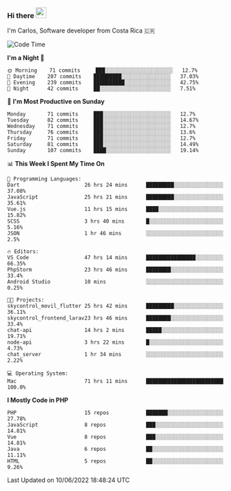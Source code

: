 ### Hi there <img src="https://media.giphy.com/media/hvRJCLFzcasrR4ia7z/giphy.gif" width="25px">

I'm Carlos, Software developer from Costa Rica 🇨🇷

<!--START_SECTION:waka-->
![Code Time](http://img.shields.io/badge/Code%20Time-0%20secs-blue)

**I'm a Night 🦉** 

```text
🌞 Morning    71 commits     ███░░░░░░░░░░░░░░░░░░░░░░   12.7% 
🌆 Daytime    207 commits    █████████░░░░░░░░░░░░░░░░   37.03% 
🌃 Evening    239 commits    ██████████░░░░░░░░░░░░░░░   42.75% 
🌙 Night      42 commits     ██░░░░░░░░░░░░░░░░░░░░░░░   7.51%

```
📅 **I'm Most Productive on Sunday** 

```text
Monday       71 commits     ███░░░░░░░░░░░░░░░░░░░░░░   12.7% 
Tuesday      82 commits     ███░░░░░░░░░░░░░░░░░░░░░░   14.67% 
Wednesday    71 commits     ███░░░░░░░░░░░░░░░░░░░░░░   12.7% 
Thursday     76 commits     ███░░░░░░░░░░░░░░░░░░░░░░   13.6% 
Friday       71 commits     ███░░░░░░░░░░░░░░░░░░░░░░   12.7% 
Saturday     81 commits     ███░░░░░░░░░░░░░░░░░░░░░░   14.49% 
Sunday       107 commits    ████░░░░░░░░░░░░░░░░░░░░░   19.14%

```


📊 **This Week I Spent My Time On** 

```text
💬 Programming Languages: 
Dart                     26 hrs 24 mins      █████████░░░░░░░░░░░░░░░░   37.08% 
JavaScript               25 hrs 21 mins      █████████░░░░░░░░░░░░░░░░   35.61% 
Vue.js                   11 hrs 15 mins      ████░░░░░░░░░░░░░░░░░░░░░   15.82% 
SCSS                     3 hrs 40 mins       █░░░░░░░░░░░░░░░░░░░░░░░░   5.16% 
JSON                     1 hr 46 mins        ░░░░░░░░░░░░░░░░░░░░░░░░░   2.5%

🔥 Editors: 
VS Code                  47 hrs 14 mins      ████████████████░░░░░░░░░   66.35% 
PhpStorm                 23 hrs 46 mins      ████████░░░░░░░░░░░░░░░░░   33.4% 
Android Studio           10 mins             ░░░░░░░░░░░░░░░░░░░░░░░░░   0.25%

🐱‍💻 Projects: 
skycontrol_movil_flutter 25 hrs 42 mins      █████████░░░░░░░░░░░░░░░░   36.11% 
skycontrol_frontend_larav23 hrs 46 mins      ████████░░░░░░░░░░░░░░░░░   33.4% 
chat-api                 14 hrs 2 mins       █████░░░░░░░░░░░░░░░░░░░░   19.71% 
node-api                 3 hrs 22 mins       █░░░░░░░░░░░░░░░░░░░░░░░░   4.73% 
chat_server              1 hr 34 mins        ░░░░░░░░░░░░░░░░░░░░░░░░░   2.22%

💻 Operating System: 
Mac                      71 hrs 11 mins      █████████████████████████   100.0%

```

**I Mostly Code in PHP** 

```text
PHP                      15 repos            ███████░░░░░░░░░░░░░░░░░░   27.78% 
JavaScript               8 repos             ███░░░░░░░░░░░░░░░░░░░░░░   14.81% 
Vue                      8 repos             ███░░░░░░░░░░░░░░░░░░░░░░   14.81% 
Java                     6 repos             ██░░░░░░░░░░░░░░░░░░░░░░░   11.11% 
HTML                     5 repos             ██░░░░░░░░░░░░░░░░░░░░░░░   9.26%

```



 Last Updated on 10/06/2022 18:48:24 UTC
<!--END_SECTION:waka-->

